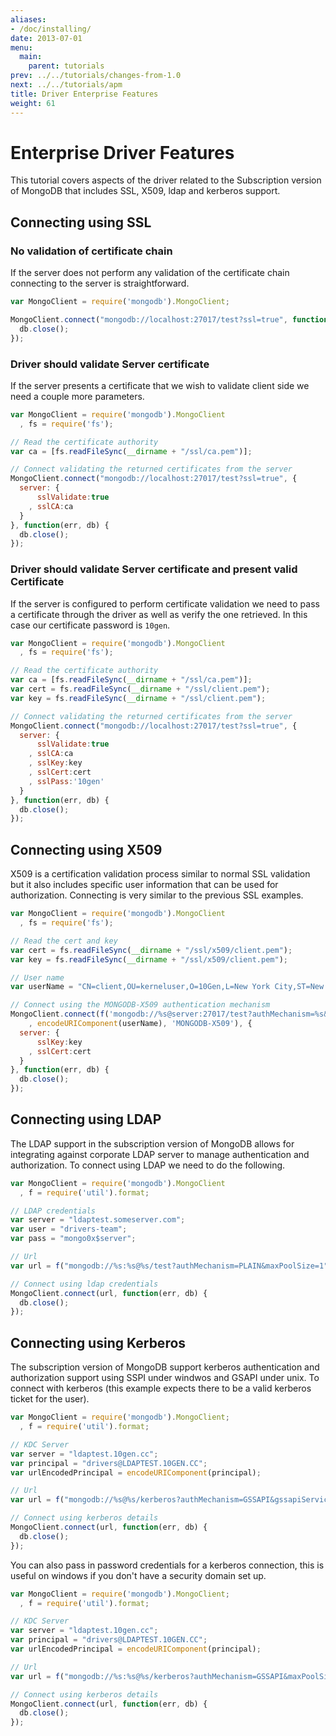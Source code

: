 ```yaml
---
aliases:
- /doc/installing/
date: 2013-07-01
menu:
  main:
    parent: tutorials
prev: ../../tutorials/changes-from-1.0
next: ../../tutorials/apm
title: Driver Enterprise Features
weight: 61
---
```


# Enterprise Driver Features

This tutorial covers aspects of the driver related to the Subscription version of MongoDB that includes SSL, X509, ldap and kerberos support.

## Connecting using SSL

### No validation of certificate chain

If the server does not perform any validation of the certificate chain connecting to the server is straightforward.

```js
var MongoClient = require('mongodb').MongoClient;

MongoClient.connect("mongodb://localhost:27017/test?ssl=true", function(err, db) {
  db.close();
});

```

### Driver should validate Server certificate

If the server presents a certificate that we wish to validate client side we need a couple more parameters.

```js
var MongoClient = require('mongodb').MongoClient
  , fs = require('fs');

// Read the certificate authority
var ca = [fs.readFileSync(__dirname + "/ssl/ca.pem")];

// Connect validating the returned certificates from the server
MongoClient.connect("mongodb://localhost:27017/test?ssl=true", {
  server: {
      sslValidate:true
    , sslCA:ca
  }
}, function(err, db) {
  db.close();
});

```

### Driver should validate Server certificate and present valid Certificate

If the server is configured to perform certificate validation we need to pass a certificate through the driver as well as verify the one retrieved. In this case our certificate password is `10gen`.

```js
var MongoClient = require('mongodb').MongoClient
  , fs = require('fs');

// Read the certificate authority
var ca = [fs.readFileSync(__dirname + "/ssl/ca.pem")];
var cert = fs.readFileSync(__dirname + "/ssl/client.pem");
var key = fs.readFileSync(__dirname + "/ssl/client.pem");

// Connect validating the returned certificates from the server
MongoClient.connect("mongodb://localhost:27017/test?ssl=true", {
  server: {
      sslValidate:true
    , sslCA:ca
    , sslKey:key
    , sslCert:cert
    , sslPass:'10gen'
  }
}, function(err, db) {
  db.close();
});

```

## Connecting using X509

X509 is a certification validation process similar to normal SSL validation but it also includes specific user information that can be used for authorization. Connecting is very similar to the previous SSL examples.

```js
var MongoClient = require('mongodb').MongoClient
  , fs = require('fs');

// Read the cert and key
var cert = fs.readFileSync(__dirname + "/ssl/x509/client.pem");
var key = fs.readFileSync(__dirname + "/ssl/x509/client.pem");

// User name
var userName = "CN=client,OU=kerneluser,O=10Gen,L=New York City,ST=New York,C=US";

// Connect using the MONGODB-X509 authentication mechanism
MongoClient.connect(f('mongodb://%s@server:27017/test?authMechanism=%s&ssl=true'
    , encodeURIComponent(userName), 'MONGODB-X509'), {
  server: {
      sslKey:key
    , sslCert:cert
  }
}, function(err, db) {
  db.close();
});

```

## Connecting using LDAP

The LDAP support in the subscription version of MongoDB allows for integrating against corporate LDAP server to manage authentication and authorization. To connect using LDAP we need to do the following.

```js
var MongoClient = require('mongodb').MongoClient
  , f = require('util').format;

// LDAP credentials
var server = "ldaptest.someserver.com";
var user = "drivers-team";
var pass = "mongo0x$server";

// Url
var url = f("mongodb://%s:%s@%s/test?authMechanism=PLAIN&maxPoolSize=1", user, pass, server);

// Connect using ldap credentials
MongoClient.connect(url, function(err, db) {
  db.close();
});

```

## Connecting using Kerberos

The subscription version of MongoDB support kerberos authentication and authorization support using SSPI under windwos and GSAPI under unix. To connect with kerberos (this example expects there to be a valid kerberos ticket for the user).

```js
var MongoClient = require('mongodb').MongoClient;
  , f = require('util').format;

// KDC Server
var server = "ldaptest.10gen.cc";
var principal = "drivers@LDAPTEST.10GEN.CC";
var urlEncodedPrincipal = encodeURIComponent(principal);

// Url
var url = f("mongodb://%s@%s/kerberos?authMechanism=GSSAPI&gssapiServiceName=mongodb", urlEncodedPrincipal, server);

// Connect using kerberos details
MongoClient.connect(url, function(err, db) {
  db.close();
});

```

You can also pass in password credentials for a kerberos connection, this is useful on windows if you don't have a security domain set up.

```js
var MongoClient = require('mongodb').MongoClient;
  , f = require('util').format;

// KDC Server
var server = "ldaptest.10gen.cc";
var principal = "drivers@LDAPTEST.10GEN.CC";
var urlEncodedPrincipal = encodeURIComponent(principal);

// Url
var url = f("mongodb://%s:%s@%s/kerberos?authMechanism=GSSAPI&maxPoolSize=1", urlEncodedPrincipal, pass, server);

// Connect using kerberos details
MongoClient.connect(url, function(err, db) {
  db.close();
});

```
